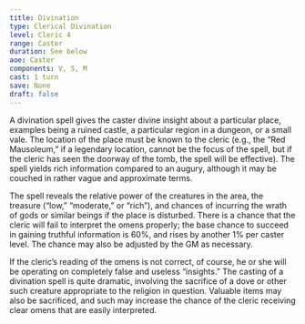 ```yaml
---
title: Divination
type: Clerical Divination
level: Cleric 4
range: Caster
duration: See below
aoe: Caster
components: V, S, M
cast: 1 turn
save: None
draft: false
---
```


A divination spell gives the caster divine insight about a particular place, examples being a ruined castle, a particular region in a dungeon, or a small vale. The location of the place must be known to the cleric (e.g., the “Red Mausoleum,” if a legendary location, cannot be the focus of the spell, but if the cleric has seen the doorway of the tomb, the spell will be effective). The spell yields rich information compared to an augury, although it may be couched in rather vague and approximate terms.

The spell reveals the relative power of the creatures in the area, the treasure (“low,” “moderate,” or “rich”), and chances of incurring the wrath of gods or similar beings if the place is disturbed. There is a chance that the cleric will fail to interpret the omens properly; the base chance to succeed in gaining truthful information is 60%, and rises by another 1% per caster level. The chance may also be adjusted by the GM as necessary.

If the cleric’s reading of the omens is not correct, of course, he or she will be operating on completely false and useless “insights.” The casting of a divination spell is quite dramatic, involving the sacrifice of a dove or other such creature appropriate to the religion in question. Valuable items may also be sacrificed, and such may increase the chance of the cleric receiving clear omens that are easily interpreted.
